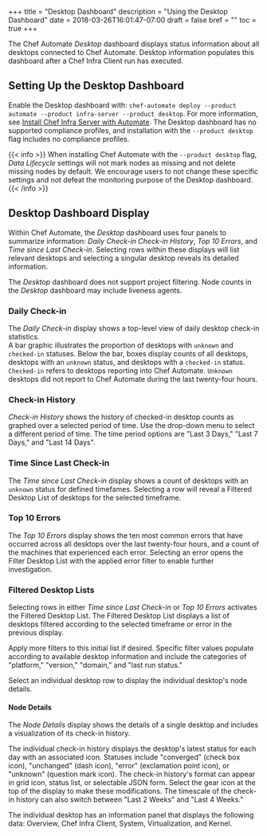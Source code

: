 +++
title = "Desktop Dashboard"
description = "Using the Desktop Dashboard"
date = 2018-03-26T16:01:47-07:00
draft = false
bref = ""
toc = true
+++

The Chef Automate _Desktop_ dashboard displays status information about all desktops connected to Chef Automate.
Desktop information populates this dashboard after a Chef Infra Client run has executed.

## Setting Up the Desktop Dashboard

Enable the Desktop dashboard with: `chef-automate deploy --product automate --product infra-server --product desktop`.
For more information, see [Install Chef Infra Server with Automate](https://automate.chef.io/docs/infra-server/).
The Desktop dashboard has no supported compliance profiles, and installation with the `--product desktop` flag includes no compliance profiles.

{{< info >}}
When installing Chef Automate with the `--product desktop` flag, _Data Lifecycle_ settings will not mark nodes as missing and not delete missing nodes by default.
We encourage users to not change these specific settings and not defeat the monitoring purpose of the Desktop dashboard.
{{< /info >}}

## Desktop Dashboard Display

Within Chef Automate, the _Desktop_ dashboard uses four panels to summarize information: _Daily Check-in_ _Check-in History_, _Top 10 Errors_, and _Time since Last Check-in_.
Selecting rows within these displays will list relevant desktops and selecting a singular desktop reveals its detailed information.

The _Desktop_ dashboard does not support project filtering.
Node counts in the _Desktop_ dashboard may include liveness agents.

### Daily Check-in

The _Daily Check-in_ display shows a top-level view of daily desktop check-in statistics.  
A bar graphic illustrates the proportion of desktops with `unknown` and `checked-in` statuses.
Below the bar, boxes display counts of all desktops, desktops with an `unknown` status, and desktops with a `checked-in` status.
`Checked-in` refers to desktops reporting into Chef Automate.
`Unknown` desktops did not report to Chef Automate during the last twenty-four hours.

### Check-in History

_Check-in History_ shows the history of checked-in desktop counts as graphed over a selected period of time.
Use the drop-down menu to select a different period of time.
The time period options are "Last 3 Days," "Last 7 Days," and "Last 14 Days".

### Time Since Last Check-in

The _Time since Last Check-in_ display shows a count of desktops with an `unknown` status for defined timefames.
Selecting a row will reveal a Filtered Desktop List of desktops for the selected timeframe.

### Top 10 Errors

The _Top 10 Errors_ display shows the ten most common errors that have occurred across all desktops over the last twenty-four hours, and a count of the machines that experienced each error.
Selecting an error opens the Filter Desktop List with the applied error filter to enable further investigation.

### Filtered Desktop Lists

Selecting rows in either _Time since Last Check-in_ or _Top 10 Errors_ activates the Filtered Desktop List.
The Filtered Desktop List displays a list of desktops filtered according to the selected timeframe or error in the previous display.

Apply more filters to this initial list if desired.
Specific filter values populate according to available desktop information and include the categories of "platform," "version," "domain," and "last run status."

Select an individual desktop row to display the individual desktop's node details.

#### Node Details

The _Node Details_ display shows the details of a single desktop and includes a visualization of its check-in history.

The individual check-in history displays the desktop's latest status for each day with an associated icon.
Statuses include "converged" (check box icon), "unchanged" (dash icon), "error" (exclamation point icon), or "unknown" (question mark icon).
The check-in history's format can appear in grid icon, status list, or selectable JSON form.
Select the gear icon at the top of the display to make these modifications.
The timescale of the check-in history can also switch between "Last 2 Weeks" and "Last 4 Weeks."

The individual desktop has an information panel that displays the following data: Overview, Chef Infra Client, System, Virtualization, and Kernel.
